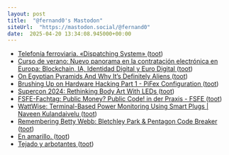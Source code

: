 ```yaml
---
layout: post
title:  "@fernand0's Mastodon"
siteUrl:  "https://mastodon.social/@fernand0"
date:  2025-04-20 13:34:08.945000+00:00
---
```

*  [Telefonía ferroviaria. «Dispatching System» ](https://historiatelefonia.com/2025/03/10/telefonia-ferroviaria-dispatching-system) ([toot](https://mastodon.social/@fernand0/114370546823454427))
*  [Curso de verano: Nuevo panorama en la contratación electrónica en Europa: Blockchain, IA, Identidad Digital y Euro Digital ](https://www.millenniumdipr.com/n-764-curso-de-verano-nuevo-panorama-en-la-contratacion-electronica-en-europa-blockchain-ia-identida) ([toot](https://mastodon.social/@fernand0/114370380417730161))
*  [On Egyptian Pyramids And Why It’s Definitely Aliens ](https://hackaday.com/2025/04/01/on-egyptian-pyramids-and-why-its-definitely-aliens) ([toot](https://mastodon.social/@fernand0/114369984604122982))
*  [Brushing Up on Hardware Hacking Part 1 - PiFex Configuration ](https://voidstarsec.com/blog/pifex-pige) ([toot](https://mastodon.social/@fernand0/114369786114227778))
*  [Supercon 2024: Rethinking Body Art With LEDs ](https://hackaday.com/2025/04/02/supercon-2024-rethinking-body-art-with-leds) ([toot](https://mastodon.social/@fernand0/114369480590124209))
*  [FSFE-Fachtag: Public Money? Public Code! in der Praxis - FSFE ](https://fsfe.org/news/2025/news-20250310-01.htm) ([toot](https://mastodon.social/@fernand0/114369278812097843))
*  [WattWise: Terminal-Based Power Monitoring Using Smart Plugs \| Naveen Kulandaivelu ](https://www.naveen.ing/cli-for-smartplugs) ([toot](https://mastodon.social/@fernand0/114367673435931363))
*  [Remembering Betty Webb: Bletchley Park & Pentagon Code Breaker ](https://hackaday.com/2025/04/03/remembering-betty-webb-bletchley-park-pentagon-code-breaker) ([toot](https://mastodon.social/@fernand0/114365872812437185))
*  [En amarillo. ](https://avecesunafoto.wordpress.com/2025/04/18/en-amarillo-2) ([toot](https://mastodon.social/@fernand0/114365705825149218))
*  [Tejado y arbotantes ](https://www.flickr.com/photos/fernand0/54419377466) ([toot](https://mastodon.social/@fernand0/114365548119290727))
